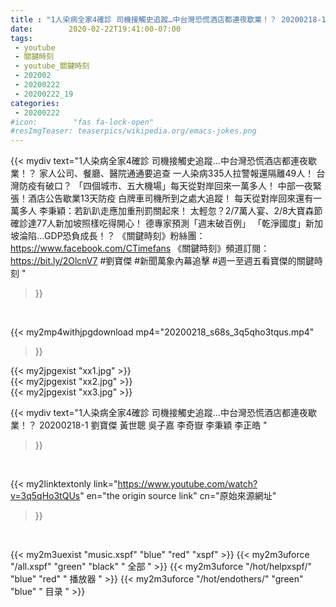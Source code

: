 ```yaml
---
title : "1人染病全家4確診 司機接觸史追蹤…中台灣恐慌酒店都連夜歇業！？ 20200218-1 劉寶傑 黃世聰 吳子嘉 李奇嶽 李秉穎 李正皓 "
date:        2020-02-22T19:41:00-07:00
tags:
 - youtube
 - 關鍵時刻
 - youtube_關鍵時刻
 - 202002
 - 20200222
 - 20200222_19
categories:
 - 20200222
#icon:        "fas fa-lock-open"
#resImgTeaser: teaserpics/wikipedia.org/emacs-jokes.png
---
```


{{< mydiv text="1人染病全家4確診 司機接觸史追蹤…中台灣恐慌酒店都連夜歇業！？ 家人公司、餐廳、醫院通通要追查 一人染病335人拉警報還隔離49人！ 台灣防疫有破口？ 「四個城市、五大機場」每天從對岸回來一萬多人！ 中部一夜緊張！酒店公告歇業13天防疫 白牌車司機所到之處大追蹤！ 每天從對岸回來還有一萬多人 李秉穎：若趴趴走應加重刑罰關起來！ 太輕忽？2/7萬人宴、2/8大寶森節 確診達77人新加坡照樣吃得開心！ 德專家預測「週末破百例」 「乾淨國度」新加坡淪陷…GDP恐負成長！？  《關鍵時刻》粉絲團：https://www.facebook.com/CTimefans 《關鍵時刻》頻道訂閱：https://bit.ly/2OlcnV7  #劉寶傑 #新聞萬象內幕追擊 #週一至週五看寶傑的關鍵時刻 "
>}}
<br>


{{< my2mp4withjpgdownload mp4="20200218_s68s_3q5qho3tqus.mp4"
>}}

{{< my2jpgexist "xx1.jpg" >}}<br>
{{< my2jpgexist "xx2.jpg" >}}<br>
{{< my2jpgexist "xx3.jpg" >}}<br>



{{< mydiv text="1人染病全家4確診 司機接觸史追蹤…中台灣恐慌酒店都連夜歇業！？ 20200218-1 劉寶傑 黃世聰 吳子嘉 李奇嶽 李秉穎 李正皓 "
>}}
<br>

{{< my2linktextonly link="https://www.youtube.com/watch?v=3q5qHo3tQUs"
en="the origin source link" cn="原始來源網址"
>}}


<br>

{{< my2m3uexist "music.xspf"        "blue"   "red"    "xspf" >}} {{< my2m3uforce "/all.xspf"         "green"  "black"  " 全部 " >}} {{< my2m3uforce "/hot/helpxspf/"    "blue"   "red"    " 播放器 " >}} {{< my2m3uforce "/hot/endothers/"   "green"  "blue"   " 目录 " >}} 
